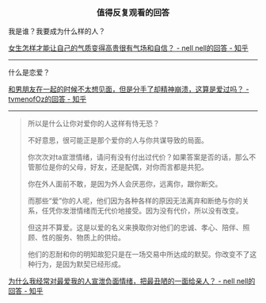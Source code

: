 ### <center>值得反复观看的回答</center>

我是谁？我要成为什么样的人？

[女生怎样才能让自己的气质变得高贵很有气场和自信？ - nell nell的回答 - 知乎](https://www.zhihu.com/question/297342809/answer/586101469)

---

什么是恋爱？

[和男朋友在一起的时候不太想见面，但是分手了却精神崩溃，这算是爱过吗？ - tvmenofOz的回答 - 知乎](https://www.zhihu.com/question/498830010/answer/2223027106)

---

> 所以是什么让你对爱你的人这样有恃无恐？
>
> 不好意思，很可能正是那个爱你的人与你共谋导致的局面。
>
> 你次次对ta宣泄情绪，请问有没有付出过代价？如果答案是否的话，那么不管那位是你的父母，好友，还是配偶，对你而言都是共犯。
>
> 你在外人面前不敢，是因为外人会厌恶你，远离你，跟你断交。
>
> 而那些“爱”你的人呢，他们因为各种各样的原因无法离弃和断绝与你的关系，任凭你发泄情绪而无代价地接受。因为没有代价，所以没有改变。
>
> 但这并不算爱。这是以爱的名义来换取你对他们的忠诚、孝心、陪伴、照顾、性的服务、物质上的供给。
>
> 他们的忍耐和你的明知故犯只是在一场交易中所达成的默契。你改变不了这种行为，是因为默契已经形成。

[为什么我经常对最爱我的人宣泄负面情绪，把最丑陋的一面给亲人？ - nell nell的回答 - 知乎](https://www.zhihu.com/question/309870033/answer/1665283954)